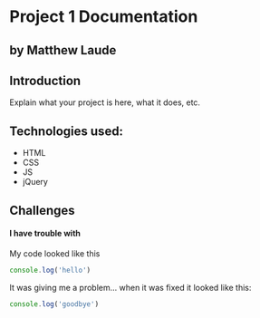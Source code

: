 # Project 1 Documentation
## by Matthew Laude

## Introduction

Explain what your project is here, what it does, etc.

## Technologies used:
- HTML
- CSS
- JS
- jQuery 

## Challenges

#### I have trouble with 

My code looked like this

```js
console.log('hello')
```

It was giving me a problem... when it was fixed it looked like this: 

```js
console.log('goodbye')
```